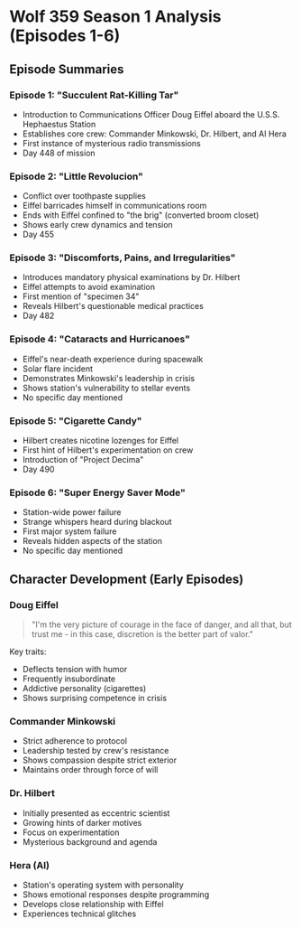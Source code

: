 # Wolf 359 Season 1 Analysis (Episodes 1-6)

## Episode Summaries

### Episode 1: "Succulent Rat-Killing Tar"
- Introduction to Communications Officer Doug Eiffel aboard the U.S.S. Hephaestus Station
- Establishes core crew: Commander Minkowski, Dr. Hilbert, and AI Hera
- First instance of mysterious radio transmissions
- Day 448 of mission

### Episode 2: "Little Revolucion"
- Conflict over toothpaste supplies
- Eiffel barricades himself in communications room
- Ends with Eiffel confined to "the brig" (converted broom closet)
- Shows early crew dynamics and tension
- Day 455

### Episode 3: "Discomforts, Pains, and Irregularities"
- Introduces mandatory physical examinations by Dr. Hilbert
- Eiffel attempts to avoid examination
- First mention of "specimen 34"
- Reveals Hilbert's questionable medical practices
- Day 482

### Episode 4: "Cataracts and Hurricanoes"
- Eiffel's near-death experience during spacewalk
- Solar flare incident
- Demonstrates Minkowski's leadership in crisis
- Shows station's vulnerability to stellar events
- No specific day mentioned

### Episode 5: "Cigarette Candy"
- Hilbert creates nicotine lozenges for Eiffel
- First hint of Hilbert's experimentation on crew
- Introduction of "Project Decima"
- Day 490

### Episode 6: "Super Energy Saver Mode"
- Station-wide power failure
- Strange whispers heard during blackout
- First major system failure
- Reveals hidden aspects of the station
- No specific day mentioned

## Character Development (Early Episodes)

### Doug Eiffel
> "I'm the very picture of courage in the face of danger, and all that, but trust me - in this case, discretion is the better part of valor."

Key traits:
- Deflects tension with humor
- Frequently insubordinate
- Addictive personality (cigarettes)
- Shows surprising competence in crisis

### Commander Minkowski
- Strict adherence to protocol
- Leadership tested by crew's resistance
- Shows compassion despite strict exterior
- Maintains order through force of will

### Dr. Hilbert
- Initially presented as eccentric scientist
- Growing hints of darker motives
- Focus on experimentation
- Mysterious background and agenda

### Hera (AI)
- Station's operating system with personality
- Shows emotional responses despite programming
- Develops close relationship with Eiffel
- Experiences technical glitches

